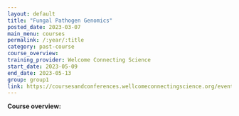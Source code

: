 ```yaml
---
layout: default
title: "Fungal Pathogen Genomics"
posted_date: 2023-03-07
main_menu: courses
permalink: /:year/:title
category: past-course
course_overview: 
training_provider: Welcome Connecting Science
start_date: 2023-05-09
end_date: 2023-05-13
group: group1
link: https://coursesandconferences.wellcomeconnectingscience.org/event/fungal-pathogen-genomics-20230509/
---
```

  
<!-- ### SARS-CoV-2 NGS bioinformatics course 2021 -->

<p align="left"><b >Course overview:</b></p>



